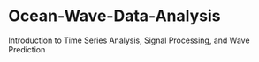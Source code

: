# Ocean-Wave-Data-Analysis
Introduction to Time Series Analysis, Signal Processing, and Wave Prediction

